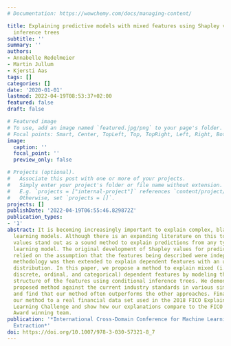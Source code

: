 ```yaml
---
# Documentation: https://wowchemy.com/docs/managing-content/

title: Explaining predictive models with mixed features using Shapley values and conditional
  inference trees
subtitle: ''
summary: ''
authors:
- Annabelle Redelmeier
- Martin Jullum
- Kjersti Aas
tags: []
categories: []
date: '2020-01-01'
lastmod: 2022-04-19T08:53:37+02:00
featured: false
draft: false

# Featured image
# To use, add an image named `featured.jpg/png` to your page's folder.
# Focal points: Smart, Center, TopLeft, Top, TopRight, Left, Right, BottomLeft, Bottom, BottomRight.
image:
  caption: ''
  focal_point: ''
  preview_only: false

# Projects (optional).
#   Associate this post with one or more of your projects.
#   Simply enter your project's folder or file name without extension.
#   E.g. `projects = ["internal-project"]` references `content/project/deep-learning/index.md`.
#   Otherwise, set `projects = []`.
projects: []
publishDate: '2022-04-19T06:55:46.829872Z'
publication_types:
- '1'
abstract: It is becoming increasingly important to explain complex, black-box machine
  learning models. Although there is an expanding literature on this topic, Shapley
  values stand out as a sound method to explain predictions from any type of machine
  learning model. The original development of Shapley values for prediction explanation
  relied on the assumption that the features being described were independent. This
  methodology was then extended to explain dependent features with an underlying continuous
  distribution. In this paper, we propose a method to explain mixed (i.e. continuous,
  discrete, ordinal, and categorical) dependent features by modeling the dependence
  structure of the features using conditional inference trees. We demonstrate our
  proposed method against the current industry standards in various simulation studies
  and find that our method often outperforms the other approaches. Finally, we apply
  our method to a real financial data set used in the 2018 FICO Explainable Machine
  Learning Challenge and show how our explanations compare to the FICO challenge Recognition
  Award winning team.
publication: '*International Cross-Domain Conference for Machine Learning and Knowledge
  Extraction*'
doi: https://doi.org/10.1007/978-3-030-57321-8_7
---
```

